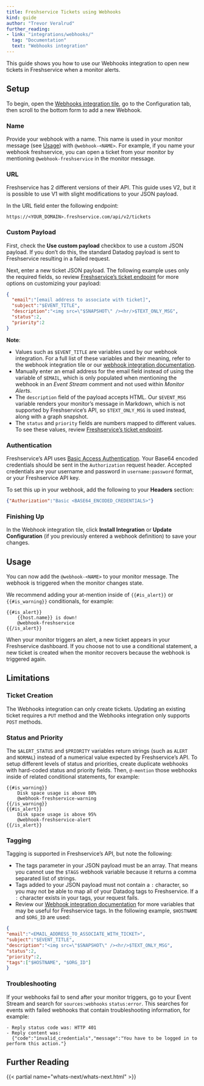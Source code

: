 ```yaml
---
title: Freshservice Tickets using Webhooks
kind: guide
author: "Trevor Veralrud"
further_reading:
- link: "integrations/webhooks/"
  tag: "Documentation"
  text: "Webhooks integration"
---
```


This guide shows you how to use our Webhooks integration to open new tickets in Freshservice when a monitor alerts.

## Setup

To begin, open the [Webhooks integration tile][1], go to the Configuration tab, then scroll to the bottom form to add a new Webhook.

### Name

Provide your webhook with a name. This name is used in your monitor message (see [Usage](#usage)) with `@webhook-<NAME>`. For example, if you name your webhook freshservice, you can open a ticket from your monitor by mentioning `@webhook-freshservice` in the monitor message.

### URL

Freshservice has 2 different versions of their API. This guide uses V2, but it is possible to use V1 with slight modifications to your JSON payload.

In the URL field enter the following endpoint:

`https://<YOUR_DOMAIN>.freshservice.com/api/v2/tickets`

### Custom Payload

First, check the **Use custom payload** checkbox to use a custom JSON payload. If you don’t do this, the standard Datadog payload is sent to Freshservice resulting in a failed request.

Next, enter a new ticket JSON payload. The following example uses only the required fields, so review [Freshservice’s ticket endpoint][2] for more options on customizing your payload:

```json
{
  "email":"[email address to associate with ticket]",
  "subject":"$EVENT_TITLE",
  "description":"<img src=\"$SNAPSHOT\" /><hr/>$TEXT_ONLY_MSG",
  "status":2,
  "priority":2
}
```

**Note**:

* Values such as `$EVENT_TITLE` are variables used by our webhook integration. For a full list of these variables and their meaning, refer to the webhook integration tile or our [webhook integration documentation][3].
* Manually enter an email address for the email field instead of using the variable of `$EMAIL`, which is only populated when mentioning the webhook in an *Event Stream* comment and not used within *Monitor Alerts*.
* The `description` field of the payload accepts HTML. Our `$EVENT_MSG` variable renders your monitor’s message in Markdown, which is not supported by Freshservice’s API, so `$TEXT_ONLY_MSG` is used instead, along with a graph snapshot.
* The `status` and `priority` fields are numbers mapped to different values. To see these values, review [Freshservice’s ticket endpoint][2].

### Authentication

Freshservice’s API uses [Basic Access Authentication][4]. Your Base64 encoded credentials should be sent in the `Authorization` request header. Accepted credentials are your username and password in `username:password` format, or your Freshservice API key.

To set this up in your webhook, add the following to your **Headers** section:

```json
{"Authorization":"Basic <BASE64_ENCODED_CREDENTIALS>"}
```

### Finishing Up

In the Webhook integration tile, click **Install Integration** or **Update Configuration** (if you previously entered a webhook definition) to save your changes.

## Usage

You can now add the `@webhook-<NAME>` to your monitor message. The webhook is triggered when the monitor changes state.

We recommend adding your at-mention inside of `{{#is_alert}}` or `{{#is_warning}}` conditionals, for example:

```text
{{#is_alert}}
    {{host.name}} is down!
    @webhook-freshservice
{{/is_alert}}
```

When your monitor triggers an alert, a new ticket appears in your Freshservice dashboard. If you choose not to use a conditional statement, a new ticket is created when the monitor recovers because the webhook is triggered again.

## Limitations

### Ticket Creation

The Webhooks integration can only create tickets. Updating an existing ticket requires a `PUT` method and the Webhooks integration only supports `POST` methods.

### Status and Priority

The `$ALERT_STATUS` and `$PRIORITY` variables return strings (such as `ALERT` and `NORMAL`) instead of a numerical value expected by Freshservice’s API. To setup different levels of status and priorities, create duplicate webhooks with hard-coded status and priority fields. Then, `@-mention` those webhooks inside of related conditional statements, for example:

```text
{{#is_warning}}
    Disk space usage is above 80%
    @webhook-freshservice-warning
{{/is_warning}}
{{#is_alert}}
    Disk space usage is above 95%
    @webhook-freshservice-alert
{{/is_alert}}
```

### Tagging

Tagging is supported in Freshservice’s API, but note the following:

* The tags parameter in your JSON payload must be an array. That means you cannot use the `$TAGS` webhook variable because it returns a comma separated list of strings.
* Tags added to your JSON payload must not contain a `:` character, so you may not be able to map all of your Datadog tags to Freshservice. If a `:` character exists in your tags, your request fails.
* Review our [Webhook integration documentation][3] for more variables that may be useful for Freshservice tags. In the following example, `$HOSTNAME` and `$ORG_ID` are used:

```json
{
"email":"<EMAIL_ADDRESS_TO_ASSOCIATE_WITH_TICKET>",
"subject":"$EVENT_TITLE",
"description":"<img src=\"$SNAPSHOT\" /><hr/>$TEXT_ONLY_MSG",
"status":2,
"priority":2,
"tags":["$HOSTNAME", "$ORG_ID"]
}
```

### Troubleshooting

If your webhooks fail to send after your monitor triggers, go to your Event Stream and search for `sources:webhooks` `status:error`. This searches for events with failed webhooks that contain troubleshooting information, for example:

```text
- Reply status code was: HTTP 401
- Reply content was:
  {"code":"invalid_credentials","message":"You have to be logged in to perform this action."}
```

## Further Reading

{{< partial name="whats-next/whats-next.html" >}}

[1]: https://app.datadoghq.com/account/settings#integrations/webhooks
[2]: https://api.freshservice.com/v2/#create_ticket
[3]: /integrations/webhooks/#usage
[4]: https://en.wikipedia.org/wiki/Basic_access_authentication
